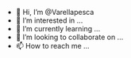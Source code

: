 - 👋 Hi, I’m @Varellapesca
- 👀 I’m interested in ...
- 🌱 I’m currently learning ...
- 💞️ I’m looking to collaborate on ...
- 📫 How to reach me ...

<!---
Varellapesca/Varellapesca is a ✨ special ✨ repository because its `README.md` (this file) appears on your GitHub profile.
You can click the Preview link to take a look at your changes.
--->
